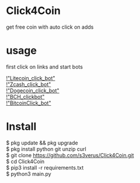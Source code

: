 # Click4Coin
get free coin with auto click on adds


# usage

first click on links and start bots

[!"Litecoin_click_bot"](https://t.me/Litecoin_click_bot?start=um7i) <br>
[!"Zcash_click_bot"](https://t.me/Zcash_click_bot?start=vASSD) <br>
[!"Dogecoin_click_bot"](https://t.me/Dogecoin_click_bot?start=PpMg) <br>
[!"BCH_clickbot"](https://t.me/BCH_clickbot?start=BYAkZ) <br>
[!"BitcoinClick_bot"](https://t.me/BitcoinClick_bot?start=RBEp) <br>


# Install 
$ pkg update && pkg upgrade<br>
$ pkg install python git unzip curl<br>
$ git clone https://github.com/s3verus/Click4Coin.git<br>
$ cd Click4Coin<br>
$ pip3 install -r requirements.txt<br>
$ python3 main.py<br>

